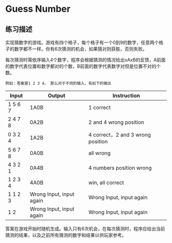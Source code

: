 # Guess Number  
## 练习描述

实现猜数字的游戏。游戏有四个格子，每个格子有一个0到9的数字，任意两个格子的数字都不一样。你有6次猜测的机会，如果猜对则获胜，否则失败。

每次猜测时需依序输入4个数字，程序会根据猜测的情况给出xAxB的反馈，A前面的数字代表位置和数字都对的个数，B前面的数字代表数字对但是位置不对的个数。
```
例如：答案是1 2 3 4， 那么对于不同的输入，有如下的输出
```
| Input	| Output	| Instruction |
| ----- | --------- | ----------- |
| 1 5 6 7 |	1A0B	| 1 correct|
| 2 4 7 8 |	0A2B	| 2 and 4 wrong position|
|0 3 2 4  | 1A2B	|4 correct，2 and 3 wrong position|
|5 6 7 8	|0A0B	|all wrong|
|4 3 2 1	|0A4B	|4 numbers position wrong|
|1 2 3 4	|4A0B	|win, all correct|
|1 1 2 3|	Wrong Input, input again	|Wrong Input, input again|
|1 2	|Wrong Input, input again	|Wrong Input, input again|

答案在游戏开始时随机生成。输入只有6次机会，在每次猜测时，程序应给出当前猜测的结果，以及之前所有猜测的数字和结果以供玩家参考。
